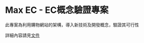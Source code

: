 # Max EC - EC概念驗證專案
此專案為利用購物網站的架構，導入新技術及開發概念，驗證其可行性

詳細內容請見[文件](https://github.com/maxysdf/maxec_doc)
